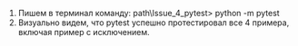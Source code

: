 1) Пишем в терминал команду: path\Issue_4_pytest> python -m pytest
2) Визуально видем, что pytest успешно протестировал все 4 примера, включая пример с исключением.
